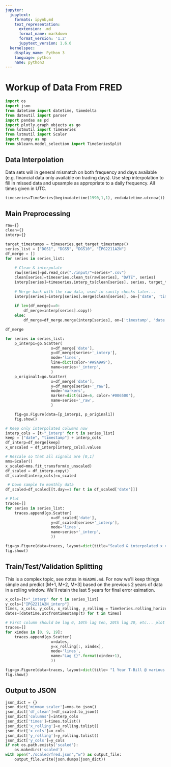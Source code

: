 ```yaml
---
jupyter:
  jupytext:
    formats: ipynb,md
    text_representation:
      extension: .md
      format_name: markdown
      format_version: '1.2'
      jupytext_version: 1.6.0
  kernelspec:
    display_name: Python 3
    language: python
    name: python3
---
```


# Workup of Data From FRED

```python
import os
import json
from datetime import datetime, timedelta
from dateutil import parser
import pandas as pd
import plotly.graph_objects as go
from lstmutil import TimeSeries
from lstmutil import Scaler
import numpy as np
from sklearn.model_selection import TimeSeriesSplit
```

## Data Interpolation

Data sets will in general mismatch on both frequency and days available (e.g. financial data only available on trading days). Use step interpolation to fill in missed data and upsample as appropriate to a daily frequency. All times given in UTC.

```python
timeseries=TimeSeries(begin=datetime(1990,1,1), end=datetime.utcnow())
```

## Main Preprocessing

```python
raw={}
clean={}
interp={}

target_timestamps = timeseries.get_target_timestamps()
series_list = ["DGS1", "DGS5", "DGS10", "IPG2211A2N"]
df_merge = []
for series in series_list:
    
    # Clean & interpolate
    raw[series]=pd.read_csv("./input/"+series+".csv")
    clean[series]=timeseries.clean_ts(raw[series], "DATE", series)
    interp[series]=timeseries.interp_ts(clean[series], series, target_timestamps)
    
    # Merge back with the raw data, used in sanity checks later...
    interp[series]=interp[series].merge(clean[series], on=['date', 'timestamp'], how='left', suffixes=('_interp', '_raw'))
    
    if len(df_merge)==0:
        df_merge=interp[series].copy()
    else:
        df_merge=df_merge.merge(interp[series], on=['timestamp', 'date'], how='inner')    
```

```python
df_merge
```

```python
for series in series_list:
    p_interp1=go.Scatter(
                    x=df_merge['date'], 
                    y=df_merge[series+'_interp'],                        
                    mode='lines',
                    line=dict(color='#A9A9A9'),
                    name=series+'_interp',
                    )
    p_original1=go.Scatter(
                    x=df_merge['date'], 
                    y=df_merge[series+'_raw'], 
                    mode='markers', 
                    marker=dict(size=6, color='#006500'),
                    name=series+'_raw',
                    )

    fig=go.Figure(data=[p_interp1, p_original1])
    fig.show()
```

```python
# Keep only interpolated columns now
interp_cols = [t+"_interp" for t in series_list]
keep = ["date", "timestamp"] + interp_cols
df_interp=df_merge[keep]
x_unscaled = df_interp[interp_cols].values
```

```python
# Rescale so that all signals are [0,1]
mms=Scaler()
x_scaled=mms.fit_transform(x_unscaled)
df_scaled = df_interp.copy()
df_scaled[interp_cols]=x_scaled
```

```python
 # Down sample to monthly data
df_scaled=df_scaled[[t.day==1 for t in df_scaled['date']]]
```

```python
# Plot
traces=[]
for series in series_list:
    traces.append(go.Scatter(
                    x=df_scaled['date'],
                    y=df_scaled[series+'_interp'],
                    mode='lines',                    
                    name=series+'_interp',
                    ))

fig=go.Figure(data=traces, layout=dict(title="Scaled & interpolated x varaibles"))
fig.show()    
```

## Train/Test/Validation Splitting

This is a complex topic, see notes in `README.md`. For now we'll keep things simple and predict 
\[M+1, M+2, M+3\] based on the previous 2 years of data in a rolling window. We'll retain the last 5 years for final error esimation.

```python
x_cols=[t+"_interp" for t in series_list]
y_cols=["IPG2211A2N_interp"]
times, x_cols, y_cols, x_rolling, y_rolling = TimeSeries.rolling_horizon(df_scaled, time_col="timestamp", x_cols=x_cols,  y_cols=y_cols, in_window=24, out_window=3)
dates=[datetime.utcfromtimestamp(t) for t in times]
```

```python
# First columm should be lag 0, 10th lag ten, 20th lag 20, etc... plot an example# Plot
traces=[]
for xindex in [0, 9, 19]:
    traces.append(go.Scatter(
                    x=dates,
                    y=x_rolling[:, xindex],
                    mode='lines',
                    name="Lag {}".format(xindex+1),
                    ))

fig=go.Figure(data=traces, layout=dict(title= "1 Year T-Bill @ various lags"))
fig.show()
```

## Output to JSON

```python
json_dict = {}
json_dict['minmax_scaler']=mms.to_json()
json_dict['df_clean']=df_scaled.to_json()
json_dict['columns']=interp_cols
json_dict['times']=times.tolist()
json_dict['x_rolling']=x_rolling.tolist()
json_dict['x_cols']=x_cols
json_dict['y_rolling']=y_rolling.tolist()
json_dict['y_cols']=y_cols
if not os.path.exists('scaled'):
    os.makedirs('scaled')
with open("./scaled/fred.json","w") as output_file:
    output_file.write(json.dumps(json_dict))
```

```python

```

